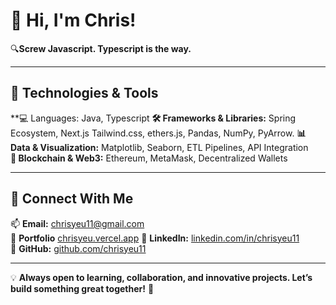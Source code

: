 # 👋 Hi, I'm Chris!

🔍**Screw Javascript. Typescript is the way.**  


---
## 🔹 Technologies & Tools  
**💻 Languages: Java, Typescript
**🛠️ Frameworks & Libraries:** Spring Ecosystem, Next.js Tailwind.css, ethers.js, Pandas, NumPy, PyArrow.
**📊 Data & Visualization:** Matplotlib, Seaborn, ETL Pipelines, API Integration  
**🚀 Blockchain & Web3:** Ethereum, MetaMask, Decentralized Wallets  

---

## 🔹 Connect With Me  
📫 **Email:** chrisyeu11@gmail.com  
🔗 **Portfolio** [chrisyeu.vercel.app](https://chrisyeu.vercel.app)
🔗 **LinkedIn:** [linkedin.com/in/chrisyeu11](https://linkedin.com/in/chrisyeu11)  
🔗 **GitHub:** [github.com/chrisyeu11](https://github.com/chrisyeu11)  

---

💡 **Always open to learning, collaboration, and innovative projects. Let’s build something great together!** 🚀
